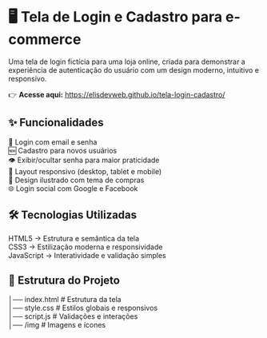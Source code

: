 # 🖥️ Tela de Login e Cadastro para e-commerce

Uma tela de login fictícia para uma loja online, criada para demonstrar a experiência de autenticação do usuário com um design moderno, intuitivo e responsivo.

👉 <b>Acesse aqui:</b> https://elisdevweb.github.io/tela-login-cadastro/

## ✨ Funcionalidades
🔑 Login com email e senha<br>
🆕 Cadastro para novos usuários<br>
👁️ Exibir/ocultar senha para maior praticidade<br>
📱 Layout responsivo (desktop, tablet e mobile)<br>
🎨 Design ilustrado com tema de compras<br>
🌐 Login social com Google e Facebook

## 🛠 Tecnologias Utilizadas
HTML5 → Estrutura e semântica da tela<br>
CSS3 → Estilização moderna e responsividade<br>
JavaScript → Interatividade e validação simples

## 📂 Estrutura do Projeto

│── index.html        # Estrutura da tela<br>
│── style.css         # Estilos globais e responsivos<br>
│── script.js         # Validações e interações<br>
│── /img              # Imagens e ícones

